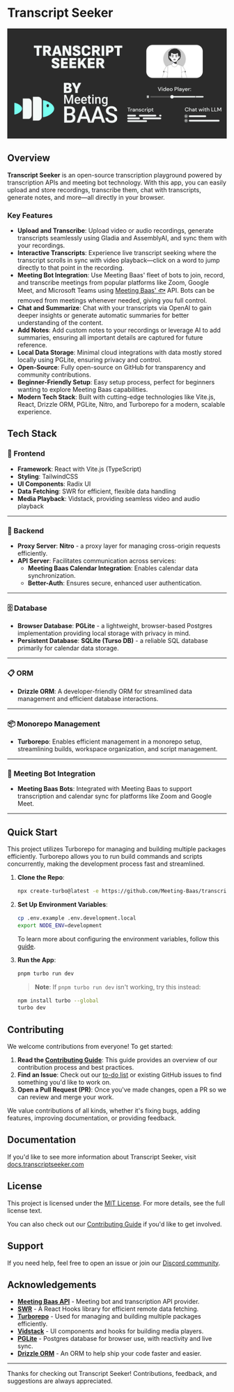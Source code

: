 # Transcript Seeker

![Header](./.github/images/transcript-seeker.png)

## Overview

**Transcript Seeker** is an open-source transcription playground powered by transcription APIs and meeting bot technology. With this app, you can easily upload and store recordings, transcribe them, chat with transcripts, generate notes, and more—all directly in your browser.

### Key Features 

- **Upload and Transcribe**: Upload video or audio recordings, generate transcripts seamlessly using Gladia and AssemblyAI, and sync them with your recordings.
- **Interactive Transcripts**: Experience live transcript seeking where the transcript scrolls in sync with video playback—click on a word to jump directly to that point in the recording.
- **Meeting Bot Integration**: Use Meeting Baas' fleet of bots to join, record, and transcribe meetings from popular platforms like Zoom, Google Meet, and Microsoft Teams using [Meeting Baas' 🐟](https://meetingbaas.com) API. Bots can be removed from meetings whenever needed, giving you full control.
- **Chat and Summarize**: Chat with your transcripts via OpenAI to gain deeper insights or generate automatic summaries for better understanding of the content.
- **Add Notes**: Add custom notes to your recordings or leverage AI to add summaries, ensuring all important details are captured for future reference.
- **Local Data Storage**: Minimal cloud integrations with data mostly stored locally using PGLite, ensuring privacy and control.
- **Open-Source**: Fully open-source on GitHub for transparency and community contributions.
- **Beginner-Friendly Setup**: Easy setup process, perfect for beginners wanting to explore Meeting Baas capabilities.
- **Modern Tech Stack**: Built with cutting-edge technologies like Vite.js, React, Drizzle ORM, PGLite, Nitro, and Turborepo for a modern, scalable experience.

## Tech Stack

### 📂 Frontend

- **Framework**: React with Vite.js (TypeScript)
- **Styling**: TailwindCSS
- **UI Components**: Radix UI
- **Data Fetching**: SWR for efficient, flexible data handling
- **Media Playback**: Vidstack, providing seamless video and audio playback

---

### 🔧 Backend

- **Proxy Server**: **Nitro** - a proxy layer for managing cross-origin requests efficiently.
- **API Server**: Facilitates communication across services:
  - **Meeting Baas Calendar Integration**: Enables calendar data synchronization.
  - **Better-Auth**: Ensures secure, enhanced user authentication.

---

### 🗄 Database

- **Browser Database**: **PGLite** - a lightweight, browser-based Postgres implementation providing local storage with privacy in mind.
- **Persistent Database**: **SQLite (Turso DB)** - a reliable SQL database primarily for calendar data storage.

---

### 📋 ORM

- **Drizzle ORM**: A developer-friendly ORM for streamlined data management and efficient database interactions.

---

### 📦 Monorepo Management

- **Turborepo**: Enables efficient management in a monorepo setup, streamlining builds, workspace organization, and script management.

---

### 🤖 Meeting Bot Integration

- **Meeting Baas Bots**: Integrated with Meeting Baas to support transcription and calendar sync for platforms like Zoom and Google Meet.

---

## Quick Start
This project utilizes Turborepo for managing and building multiple packages efficiently. Turborepo allows you to run build commands and scripts concurrently, making the development process fast and streamlined.

1. **Clone the Repo**:
   ```sh
   npx create-turbo@latest -e https://github.com/Meeting-Baas/transcript-seeker
   ```

2. **Set Up Environment Variables**:
   ```sh
   cp .env.example .env.development.local
   export NODE_ENV=development
   ```

    To learn more about configuring the environment variables, follow this [guide](https://docs.transcriptseeker.com/docs/concepts/environment-variables).

3. **Run the App**:
   ```sh
   pnpm turbo run dev
   ```

   > **Note**: If `pnpm turbo run dev` isn't working, try this instead:
   ```sh
   npm install turbo --global
   turbo dev
   ```

## Contributing

We welcome contributions from everyone! To get started:

1. **Read the [Contributing Guide](./CONTRIBUTING.md)**: This guide provides an overview of our contribution process and best practices.
2. **Find an Issue**: Check out our [to-do list](./TODO.md) or existing GitHub issues to find something you'd like to work on.
3. **Open a Pull Request (PR)**: Once you've made changes, open a PR so we can review and merge your work.

We value contributions of all kinds, whether it's fixing bugs, adding features, improving documentation, or providing feedback.

## Documentation
If you'd like to see more information about Transcript Seeker, visit [docs.transcriptseeker.com](https://docs.transcriptseeker.com)

## License

This project is licensed under the [MIT License](./LICENSE). For more details, see the full license text.

You can also check out our [Contributing Guide](./CONTRIBUTING.md) if you'd like to get involved.

## Support

If you need help, feel free to open an issue or join our [Discord community](https://discord.com/invite/dsvFgDTr6c).

## Acknowledgements

- **[Meeting Baas API](https://meetingbaas.com/)** -  Meeting bot and transcription API provider.
- **[SWR](https://swr.vercel.app/)** - A React Hooks library for efficient remote data fetching.
- **[Turborepo](https://turborepo.org/)** - Used for managing and building multiple packages efficiently.
- **[Vidstack](https://www.vidstack.io/)** - UI components and hooks for building media players.
- **[PGLite](https://pglite.dev/)** - Postgres database for browser use, with reactivity and live sync.
- **[Drizzle ORM](https://orm.drizzle.team)** - An ORM to help ship your code faster and easier.

---

Thanks for checking out Transcript Seeker! Contributions, feedback, and suggestions are always appreciated.

